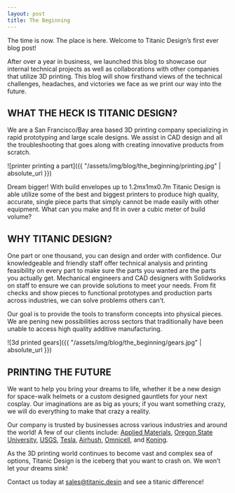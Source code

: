 ```yaml
---
layout: post
title: The Beginning
---
```

The time is now. The place is here. Welcome to Titanic Design’s first ever blog post!

After over a year in business, we launched this blog to showcase our internal technical projects
as well as collaborations with other companies that utilize 3D printing. This blog will show
firsthand views of the technical challenges, headaches, and victories we face as we print our way
into the future.

## WHAT THE HECK IS TITANIC DESIGN?
We are a San Francisco/Bay area based 3D printing company specializing in rapid prototyping and
large scale designs. We assist in CAD design and all the troubleshooting that goes along with
creating innovative products from scratch.

![printer printing a part]({{ "/assets/img/blog/the_beginning/printing.jpg" | absolute_url }})

Dream bigger! With build envelopes up to 1.2mx1mx0.7m Titanic Design is able utilize some of the
best and biggest printers to produce high quality, accurate, single piece parts that simply cannot
be made easily with other equipment. What can you make and fit in over a cubic meter of build volume?

## WHY TITANIC DESIGN?
One part or one thousand, you can design and order with confidence. Our knowledgeable and friendly
staff offer technical analysis and printing feasibility on every part to make sure the parts you
wanted are the parts you actually get. Mechanical engineers and CAD designers with Solidworks on
staff to ensure we can provide solutions to meet your needs. From fit checks and show pieces to
functional prototypes and production parts across industries, we can solve problems others can't.

Our goal is to provide the tools to transform concepts into physical pieces. We are pening new
possibilities across sectors that traditionally have been unable to access high quality additive
manufacturing.

![3d printed gears]({{ "/assets/img/blog/the_beginning/gears.jpg" | absolute_url }})


## PRINTING THE FUTURE
We want to help you bring your dreams to life, whether it be a new design for space-walk helmets or
a custom designed gauntlets for your next cosplay. Our imaginations are as big as yours; if you
want something crazy, we will do everything to make that crazy a reality.

Our company is trusted by businesses across various industries and around the world! A few of our
clients include:
[Applied Materials](http://www.appliedmaterials.com/),
[Oregon State University](https://oregonstate.edu/),
[USGS](https://www.usgs.gov/),
[Tesla](https://www.tesla.com/),
[Airhush](http://airhush.com/),
[Omnicell](https://www.omnicell.com/), and
[Koning](http://koninghealth.com/en/).

As the 3D printing world continues to become vast and complex sea of options, Titanic Design is the
iceberg that you want to crash on. We won’t let your dreams sink!

Contact us today at sales@titanic.desin and see a titanic difference!
